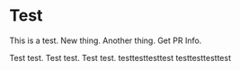 # Test

This is a test.
New thing.
Another thing.
Get PR Info.

Test test.
Test test.
Test test.
testtesttesttest
testtesttesttest
